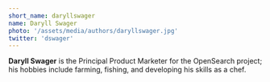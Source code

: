 ```yaml
---
short_name: daryllswager
name: Daryll Swager
photo: '/assets/media/authors/daryllswager.jpg'
twitter: 'dswager'
---
```

**Daryll Swager** is the Principal Product Marketer for the OpenSearch project; his hobbies include farming, fishing, and developing his skills as a chef.
